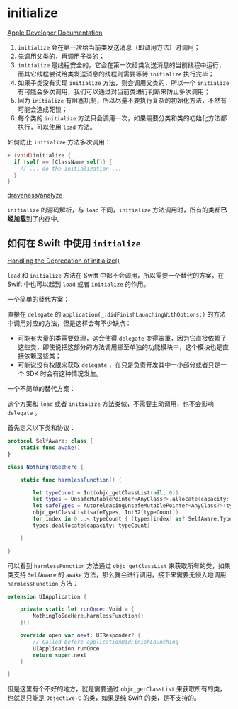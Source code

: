 # initialize
[Apple Developer Documentation](https://developer.apple.com/documentation/objectivec/nsobject/1418639-initialize)

1. `initialize` 会在第一次给当前类发送消息（即调用方法）时调用；
2. 先调用父类的，再调用子类的；
3. `initialize` 是线程安全的，它会在第一次给类发送消息的当前线程中运行，而其它线程尝试给类发送消息的线程则需要等待 `initialize` 执行完毕；
4. 如果子类没有实现 `initialize` 方法，则会调用父类的，所以一个 `initialize` 有可能会多次调用，我们可以通过对当前类进行判断来防止多次调用；
5. 因为 `initialize` 有阻塞机制，所以尽量不要执行复杂的初始化方法，不然有可能会造成死锁；
6. 每个类的 `initialize` 方法只会调用一次，如果需要分类和类的初始化方法都执行，可以使用 `load` 方法。

如何防止 `initialize` 方法多次调用：

```objectivec
+ (void)initialize {
  if (self == [ClassName self]) {
    // ... do the initialization ...
  }
}
```

[draveness/analyze](https://github.com/draveness/analyze/blob/master/contents/objc/%E6%87%92%E6%83%B0%E7%9A%84%20initialize%20%E6%96%B9%E6%B3%95.md)

`initialize` 的源码解析，与 `load` 不同，`initialize` 方法调用时，所有的类都**已经加载**到了内存中。

## 如何在 Swift 中使用 `initialize`

[Handling the Deprecation of initialize()](http://jordansmith.io/handling-the-deprecation-of-initialize/)

`load` 和 `initialize` 方法在 Swift 中都不会调用，所以需要一个替代的方案，在 Swift 中也可以起到 `load` 或者 `initialize` 的作用。

一个简单的替代方案：

直接在 `delegate` 的 `application(_:didFinishLaunchingWithOptions:)` 的方法中调用对应的方法，但是这样会有不少缺点：

- 可能有大量的类需要处理，这会使得 `delegate` 变得笨重，因为它直接依赖了这些类，即使说把这部分的方法调用挪至单独的功能模块中，这个模块也是直接依赖这些类；
- 可能说没有权限来获取 `delegate` ，在只是负责开发其中一小部分或者只是一个 SDK 时会有这种情况发生。

一个不简单的替代方案：

这个方案和 `load` 或者 `initialize` 方法类似，不需要主动调用，也不会影响 `delegate` 。

首先定义以下类和协议：

```swift
protocol SelfAware: class {
    static func awake()
}

class NothingToSeeHere {

    static func harmlessFunction() {

        let typeCount = Int(objc_getClassList(nil, 0))
        let types = UnsafeMutablePointer<AnyClass?>.allocate(capacity: typeCount)
        let safeTypes = AutoreleasingUnsafeMutablePointer<AnyClass?>(types)
        objc_getClassList(safeTypes, Int32(typeCount))
        for index in 0 ..< typeCount { (types[index] as? SelfAware.Type)?.awake() }
        types.deallocate(capacity: typeCount)

    }

}
```

可以看到 `harmlessFunction` 方法通过 `objc_getClassList` 来获取所有的类，如果类支持 `SelfAware` 的 `awake` 方法，那么就会进行调用，接下来需要无侵入地调用 `harmlessFunction` 方法：

```swift
extension UIApplication {

    private static let runOnce: Void = {
        NothingToSeeHere.harmlessFunction()
    }()

    override open var next: UIResponder? {
        // Called before applicationDidFinishLaunching
        UIApplication.runOnce
        return super.next
    }

} 
```

但是这里有个不好的地方，就是需要通过 `objc_getClassList` 来获取所有的类，也就是只能是 `Objective-C` 的类，如果是纯 Swift 的类，是不支持的。